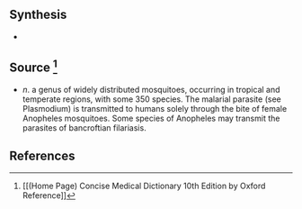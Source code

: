 ## Synthesis
- 
## Source [^1]
- $n$. a genus of widely distributed mosquitoes, occurring in tropical and temperate regions, with some 350 species. The malarial parasite (see Plasmodium) is transmitted to humans solely through the bite of female Anopheles mosquitoes. Some species of Anopheles may transmit the parasites of bancroftian filariasis.
## References

[^1]: [[(Home Page) Concise Medical Dictionary 10th Edition by Oxford Reference]]